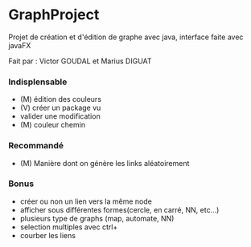 # GraphProject
Projet de création et d'édition de graphe avec java, interface faite avec javaFX

Fait par : Victor GOUDAL et Marius DIGUAT

### Indisplensable
 - (M) édition des couleurs
 - (V) créer un package vu
 - valider une modification
 - (M) couleur chemin

### Recommandé
 - (M) Manière dont on génère les links aléatoirement

### Bonus
 - créer ou non un lien vers la même node
 - afficher sous différentes formes(cercle, en carré, NN, etc...)
 - plusieurs type de graphs (map, automate, NN)
 - selection multiples avec ctrl+
 - courber les liens